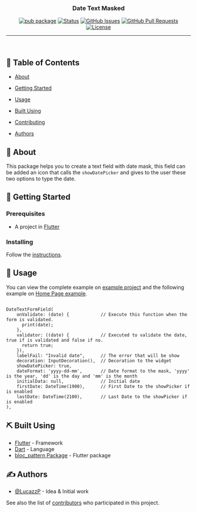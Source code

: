 <h3 align="center">Date Text Masked</h3>

<div align="center">

  

[![pub package](https://img.shields.io/pub/v/date_text_masked.svg)](https://pub.dev/packages/date_text_masked)
[![Status](https://img.shields.io/badge/status-active-success.svg)]()
[![GitHub Issues](https://img.shields.io/github/issues/LucazzP/date_text_masked.svg)](https://github.com/LucazzP/date_text_masked/issues)
[![GitHub Pull Requests](https://img.shields.io/github/issues-pr/LucazzP/date_text_masked.svg)](https://github.com/LucazzP/date_text_masked/pulls)
[![License](https://img.shields.io/badge/license-MIT-blue.svg)](/LICENSE)

  

</div>

  

---

  

<br>

</p>


## 📝 Table of Contents

  
-  [About](#about)

-  [Getting Started](#getting_started)

-  [Usage](#usage)

-  [Built Using](#built_using)

-  [Contributing](../CONTRIBUTING.md)

-  [Authors](#authors)


  
## 🧐 About <a name = "about"></a>

  

This package helps you to create a text field with date mask, this field can be added an icon that 
calls the  `showDatePicker` and gives to the user these two options to type the date.



## 🏁 Getting Started <a name = "getting_started"></a>

  
### Prerequisites

  

- A project in [Flutter](https://flutter.dev)


  

### Installing

  

Follow the [instructions](https://pub.dev/packages/date_text_masked#-installing-tab-).

  

## 🎈 Usage <a name="usage"></a>

  
You can view the complete example on [example project](https://github.com/LucazzP/date_text_masked/tree/master/example) 
and the following example on [Home Page example](https://github.com/LucazzP/date_text_masked/blob/master/example/lib/src/home/home_page.dart).

```

DateTextFormField(
    onValidate: (date) {            // Execute this function when the form is validated.
      print(date);
    },
    validator: ((date) {            // Executed to validate the date, true if is validated and false if no.
      return true;
    }),
    labelFail: "Invalid date",      // The error that will be show
    decoration: InputDecoration(),  // Decoration to the widget
    showDatePicker: true,
    dateFormat: 'yyyy-dd-mm',       // Date format to the mask, 'yyyy' is the year, 'dd' is the day and 'mm' is the month
    initialData: null,              // Initial date
    firstDate: DateTime(1900),      // First Date to the showPicker if is enabled
    lastDate: DateTime(2100),       // Last Date to the showPicker if is enabled
),

```

  

## ⛏️ Built Using <a name = "built_using"></a>

  

- [Flutter](https://flutter.dev/) - Framework
- [Dart](https://dart.dev/) - Language
- [bloc_pattern Package](https://pub.dev/packages/bloc_pattern) - Flutter package
  

## ✍️ Authors <a name = "authors"></a>

  

-  [@LucazzP](https://github.com/LucazzP) - Idea & Initial work

  
See also the list of [contributors](https://github.com/LucazzP/date_text_masked/contributors) who participated in this project.

